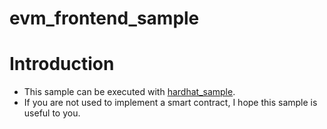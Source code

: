 # evm_frontend_sample

# Introduction
- This sample can be executed with [hardhat_sample](https://github.com/realtakahashi/hardhat_test).
- If you are not used to implement a smart contract, I hope this sample is useful to you.
